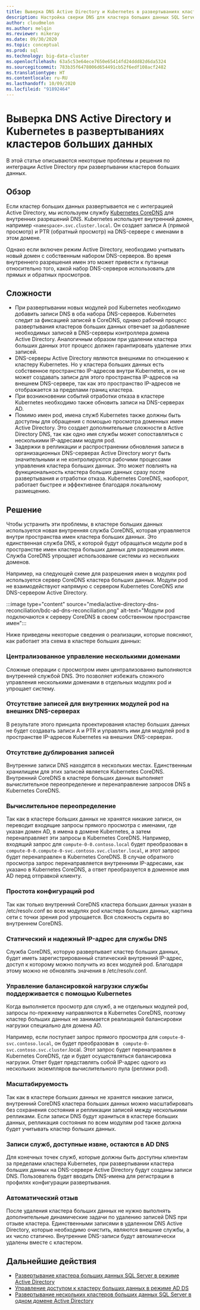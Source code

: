 ```yaml
---
title: Выверка DNS Active Directory и Kubernetes в развертываниях кластеров больших данных
description: Настройка сверки DNS для кластера больших данных SQL Server в режиме Active Directory
author: cloudmelon
ms.author: melqin
ms.reviewer: mikeray
ms.date: 09/30/2020
ms.topic: conceptual
ms.prod: sql
ms.technology: big-data-cluster
ms.openlocfilehash: 63a5c53e64ece7650e65414fd24ddd82d6da5324
ms.sourcegitcommit: 783b35f6478006d654491cb52f6edf108acf2482
ms.translationtype: HT
ms.contentlocale: ru-RU
ms.lasthandoff: 10/09/2020
ms.locfileid: "91892464"
---
```

# <a name="active-directory-and-kubernetes-dns-reconciliation-in-big-data-clusters-deployments"></a>Выверка DNS Active Directory и Kubernetes в развертываниях кластеров больших данных

В этой статье описываются некоторые проблемы и решения по интеграции Active Directory при развертывании кластеров больших данных.

## <a name="overview"></a>Обзор

Если кластер больших данных развертывается не с интеграцией Active Directory, мы используем службу [Kubernetes CoreDNS](https://kubernetes.io/docs/tasks/administer-cluster/coredns/) для внутренних разрешений DNS. Kubernetes использует внутренний домен, например `<namespace>.svc.cluster.local`. Он создает записи A (прямой просмотр) и PTR (обратный просмотр) на DNS-сервере с именами в этом домене.

Однако если включен режим Active Directory, необходимо учитывать новый домен с собственным набором DNS-серверов. Во время внутреннего разрешения имен это может привести к путанице относительно того, какой набор DNS-серверов использовать для прямых и обратных просмотров.

## <a name="challenges"></a>Сложности

* При развертывании новых модулей pod Kubernetes необходимо добавить записи DNS в оба набора DNS-серверов. Kubernetes следит за фиксацией записей в CoreDNS, однако рабочий процесс развертывания кластеров больших данных отвечает за добавление необходимых записей в DNS-серверы контроллера домена Active Directory. Аналогичным образом при удалении кластера больших данных этот процесс должен гарантировать удаление этих записей.
* DNS-серверы Active Directory являются внешними по отношению к кластеру Kubernetes. Но у кластера больших данных есть собственное пространство IP-адресов внутри Kubernetes, и он не может создавать записи для этого пространства IP-адресов на внешнем DNS-сервере, так как это пространство IP-адресов не отображается за пределами границ кластера.
* При возникновении событий отработки отказа в кластере Kubernetes необходимо также обновить записи на DNS-серверах AD.
* Помимо имен pod, имена служб Kubernetes также должны быть доступны для обращения с помощью просмотра доменных имен Active Directory. Это создает дополнительные сложности в Active Directory DNS, так как одно имя службы может сопоставляться с несколькими IP-адресами модуля pod.
* Задержки в репликации и распространении обновления записи в организационных DNS-серверах Active Directory могут быть значительными и не контролируются рабочими процессами управления кластера больших данных. Это может повлиять на функциональность кластера больших данных сразу после развертывания и отработки отказа. Kubernetes CoreDNS, наоборот, работает быстрее и эффективнее благодаря локальному размещению.

## <a name="solution"></a>Решение

Чтобы устранить эти проблемы, в кластере больших данных используется новая внутренняя служба CoreDNS, которая управляется внутри пространства имен кластера больших данных. Это единственная служба DNS, к которой будут обращаться модули pod в пространстве имен кластера больших данных для разрешения имен. Служба CoreDNS упрощает использование системы из нескольких доменов.

Например, на следующей схеме для разрешения имен в модулях pod используется сервер CoreDNS кластера больших данных. Модули pod не взаимодействуют напрямую с сервером Kubernetes CoreDNS или DNS-сервером Active Directory. 

:::image type="content" source="media/active-directory-dns-reconciliation/bdc-ad-dns-reconciliation.png" alt-text="Модули pod подключаются к серверу CoreDNS в своем собственном пространстве имен":::

Ниже приведены некоторые сведения о реализации, которые поясняют, как работает эта схема в кластере больших данных:

### <a name="centralized-management-of-multiple-domains"></a>Централизованное управление несколькими доменами

Сложные операции с просмотром имен централизованно выполняются внутренней службой DNS. Это позволяет избежать сложного управления несколькими доменами в отдельных модулях pod и упрощает систему.

### <a name="no-records-for-internal-pods-in-external-dns-servers"></a>Отсутствие записей для внутренних модулей pod на внешних DNS-серверах

В результате этого принципа проектирования кластер больших данных не будет создавать записи A и PTR и управлять ими для модулей pod в пространстве IP-адресов Kubernetes на внешних DNS-серверах.

### <a name="no-duplication-of-records"></a>Отсутствие дублирования записей

Внутренние записи DNS находятся в нескольких местах. Единственным хранилищем для этих записей является Kubernetes CoreDNS. Внутренний CoreDNS в кластере больших данных выполняет вычислительное переопределение и перенаправление запросов DNS в Kubernetes CoreDNS.

### <a name="computational-rewriting"></a>Вычислительное переопределение

Так как в кластере больших данных не хранятся никакие записи, он переводит входящие запросы прямого просмотра с именами, где указан домен AD, в имена в домене Kubernetes, а затем перенаправляет эти запросы в Kubernetes CoreDNS.
Например, входящий запрос для `compute-0-0.contoso.local` будет преобразован в `compute-0-0.compute-0-svc.contoso.svc.cluster.local`, и этот запрос будет перенаправлен в Kubernetes CoreDNS.
В случае обратного просмотра запрос перенаправляется внутренними IP-адресами, как указано в Kubernetes CoreDNS, а ответ преобразуется в доменное имя AD перед отправкой клиенту.

### <a name="simplicity-in-pod-configurations"></a>Простота конфигураций pod

Так как только внутренний CoreDNS кластера больших данных указан в /etc/resolv.conf во всех модулях pod кластера больших данных, картина сети с точки зрения pod упрощается. Вся сложность скрыта во внутреннем CoreDNS.

### <a name="static-and-reliable-ip-address-for-dns-service"></a>Статический и надежный IP-адрес для службы DNS

Служба CoreDNS, которую развертывает кластер больших данных, будет иметь зарегистрированный статический внутренний IP-адрес, доступ к которому можно получить из всех модулей pod. Благодаря этому можно не обновлять значения в /etc/resolv.conf.

### <a name="service-load-balance-management-is-retained-by-kubernetes"></a>Управление балансировкой нагрузки службы поддерживается с помощью Kubernetes

Когда выполняется просмотр для служб, а не отдельных модулей pod, запросы по-прежнему направляются в Kubernetes CoreDNS, поэтому кластер больших данных не занимается реализацией балансировки нагрузки специально для домена AD.

Например, если поступает запрос прямого просмотра для `compute-0-svc.contoso.local`, он будет преобразован в ` compute-0-svc.contoso.svc.cluster`.local. Этот запрос будет перенаправлен в Kubernetes CoreDNS, где и будет осуществляться балансировка нагрузки. Ответ будет представлять собой IP-адрес одного из нескольких экземпляров вычислительного пула (реплики pod).

### <a name="scalability"></a>Масштабируемость

Так как в кластере больших данных не хранятся никакие записи, внутренний CoreDNS кластера больших данных можно масштабировать без сохранения состояния и репликации записей между несколькими репликами. Если записи DNS будут храниться в кластере больших данных, репликация состояния по всем модулям pod также должна будет учитывать кластер больших данных.

### <a name="externally-visible-service-entries-stay-in-ad-dns"></a>Записи служб, доступные извне, остаются в AD DNS

Для конечных точек служб, которые должны быть доступны клиентам за пределами кластера Kubernetes, при развертывании кластера больших данных на DNS-сервере Active Directory будут созданы записи DNS. Пользователь будет вводить DNS-имена для регистрации в профилях конфигурации развертывания.

### <a name="self-deprovisioning"></a>Автоматический отзыв

После удаления кластера больших данных не нужно выполнять дополнительные динамические задачи по удалению записей DNS при отзыве кластера. Единственными записями в удаленном DNS Active Directory, которые необходимо очистить, являются внешние службы, а их число статично. Внутренние DNS-записи будут автоматически удалены вместе с кластером.

## <a name="next-steps"></a>Дальнейшие действия

- [Развертывание кластера больших данных SQL Server в режиме Active Directory](active-directory-deploy.md)
- [Управление доступом к кластеру больших данных в режиме AD DS](active-directory-objects.md)
- [Развертывание нескольких кластеров больших данных SQL Server в одном домене Active Directory](active-directory-deployment-background.md)
